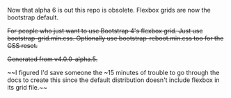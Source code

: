 Now that alpha 6 is out this repo is obsolete. Flexbox grids are now the bootstrap default.

~~For people who just want to use Bootstrap 4's flexbox grid. Just use bootstrap-grid.min.css. Optionally use bootstrap-reboot.min.css too for the CSS reset.~~

~~Generated from v4.0.0-alpha.5.~~

~~I figured I'd save someone the ~15 minutes of trouble to go through the docs to create this since the default distribution doesn't include flexbox in its grid file.~~